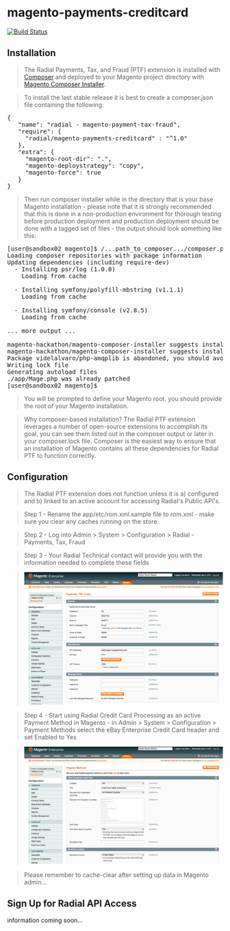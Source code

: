 # magento-payments-creditcard

[![Build Status](https://circleci.com/gh/RadialCorp/magento-payments-creditcard.svg?style=shield&circle-token=a6fa0ca1119eea7205d98e501ec08b0da59c892c)](https://circleci.com/gh/RadialCorp/magento-payments-creditcard)

## Installation

> The Radial Payments, Tax, and Fraud (PTF) extension is installed with [Composer](https://getcomposer.org/) and deployed to your Magento project directory with [Magento Composer Installer](https://github.com/Cotya/magento-composer-installer).

> To install the last stable release it is best to create a composer.json file containing the following: 

<pre>
{ 
   "name": "radial - magento-payment-tax-fraud", 
   "require": { 
     "radial/magento-payments-creditcard" : "^1.0" 
   }, 
   "extra": { 
     "magento-root-dir": ".", 
     "magento-deploystrategy": "copy", 
     "magento-force": true 
   } 
} 
</pre>

> Then run composer installer while in the directory that is your base Magento installation - please note that it is strongly recommended that this is done in a non-production environment for thorough testing before production deployment and production deployment should be done with a tagged set of files - the output should look something like this:

<pre>
[user@sandbox02 magento]$ /...path_to_composer.../composer.phar install
Loading composer repositories with package information
Updating dependencies (including require-dev)
  - Installing psr/log (1.0.0)
    Loading from cache

  - Installing symfony/polyfill-mbstring (v1.1.1)
    Loading from cache

  - Installing symfony/console (v2.8.5)
    Loading from cache

... more output ...

magento-hackathon/magento-composer-installer suggests installing colinmollenhour/modman (*)
magento-hackathon/magento-composer-installer suggests installing theseer/autoload (~1.14)
Package videlalvaro/php-amqplib is abandoned, you should avoid using it. Use php-amqplib/php-amqplib instead.
Writing lock file
Generating autoload files
./app/Mage.php was already patched
[user@sandbox02 magento]$ 
</pre>

> You will be prompted to define your Magento root, you should provide the root of your Magento installation.

> Why composer-based installation?  The Radial PTF extension leverages a number of open-source extensions to accomplish its goal, you can see them listed out in the composer output or later in your composer.lock file.  Composer is the easiest way to ensure that an installation of Magento contains all these dependencies for Radial PTF to function correctly.  

## Configuration

> The Radial PTF extension does not function unless it is a) configured and b) linked to an active account for accessing Radial's Public API's.  

> Step 1 - Rename the app/etc/rom.xml.sample file to rom.xml - make sure you clear any caches running on the store

> Step 2 - Log into Admin > System > Configuration > Radial - Payments, Tax, Fraud

> Step 3 - Your Radial Technical contact will provide you with the information needed to complete these fields

> <img src="magento-admin-ptf.png">

> Step 4 - Start using Radial Credit Card Processing as an active Payment Method in Magento - in Admin > System > Configuration > Payment Methods select the eBay Enterprise Credit Card header and set Enabled to Yes

> <img src="payment_method.png">

> Please remember to cache-clear after setting up data in Magento admin...

## Sign Up for Radial API Access

information coming soon...